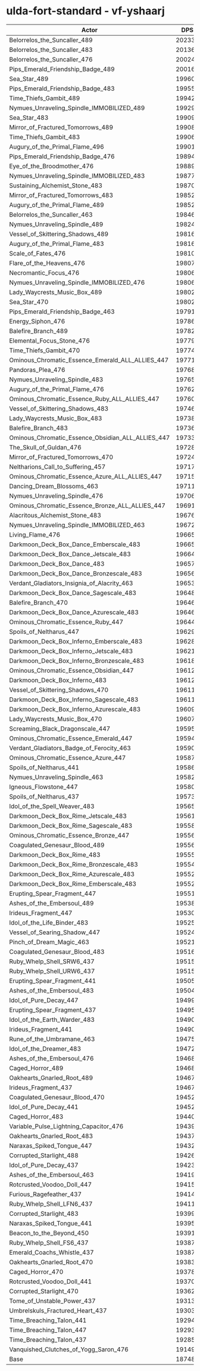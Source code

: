 # ulda-fort-standard - vf-yshaarj
| Actor | DPS | Increase |
|---|:---:|:---:|
|Belorrelos_the_Suncaller_489|202339|7.93%|
|Belorrelos_the_Suncaller_483|201368|7.41%|
|Belorrelos_the_Suncaller_476|200240|6.81%|
|Pips_Emerald_Friendship_Badge_489|200168|6.77%|
|Sea_Star_489|199604|6.47%|
|Pips_Emerald_Friendship_Badge_483|199554|6.44%|
|Time_Thiefs_Gambit_489|199420|6.37%|
|Nymues_Unraveling_Spindle_IMMOBILIZED_489|199298|6.30%|
|Sea_Star_483|199099|6.20%|
|Mirror_of_Fractured_Tomorrows_489|199084|6.19%|
|Time_Thiefs_Gambit_483|199067|6.18%|
|Augury_of_the_Primal_Flame_496|199016|6.15%|
|Pips_Emerald_Friendship_Badge_476|198942|6.11%|
|Eye_of_the_Broodmother_476|198892|6.09%|
|Nymues_Unraveling_Spindle_IMMOBILIZED_483|198775|6.02%|
|Sustaining_Alchemist_Stone_483|198702|5.99%|
|Mirror_of_Fractured_Tomorrows_483|198526|5.89%|
|Augury_of_the_Primal_Flame_489|198521|5.89%|
|Belorrelos_the_Suncaller_463|198461|5.86%|
|Nymues_Unraveling_Spindle_489|198242|5.74%|
|Vessel_of_Skittering_Shadows_489|198165|5.70%|
|Augury_of_the_Primal_Flame_483|198161|5.70%|
|Scale_of_Fates_476|198105|5.67%|
|Flare_of_the_Heavens_476|198079|5.65%|
|Necromantic_Focus_476|198068|5.65%|
|Nymues_Unraveling_Spindle_IMMOBILIZED_476|198066|5.65%|
|Lady_Waycrests_Music_Box_489|198029|5.63%|
|Sea_Star_470|198028|5.63%|
|Pips_Emerald_Friendship_Badge_463|197912|5.56%|
|Energy_Siphon_476|197869|5.54%|
|Balefire_Branch_489|197827|5.52%|
|Elemental_Focus_Stone_476|197795|5.50%|
|Time_Thiefs_Gambit_470|197746|5.48%|
|Ominous_Chromatic_Essence_Emerald_ALL_ALLIES_447|197712|5.46%|
|Pandoras_Plea_476|197688|5.44%|
|Nymues_Unraveling_Spindle_483|197655|5.43%|
|Augury_of_the_Primal_Flame_476|197625|5.41%|
|Ominous_Chromatic_Essence_Ruby_ALL_ALLIES_447|197609|5.40%|
|Vessel_of_Skittering_Shadows_483|197467|5.33%|
|Lady_Waycrests_Music_Box_483|197389|5.28%|
|Balefire_Branch_483|197362|5.27%|
|Ominous_Chromatic_Essence_Obsidian_ALL_ALLIES_447|197337|5.26%|
|The_Skull_of_Guldan_476|197287|5.23%|
|Mirror_of_Fractured_Tomorrows_470|197249|5.21%|
|Neltharions_Call_to_Suffering_457|197171|5.17%|
|Ominous_Chromatic_Essence_Azure_ALL_ALLIES_447|197153|5.16%|
|Dancing_Dream_Blossoms_463|197114|5.14%|
|Nymues_Unraveling_Spindle_476|197062|5.11%|
|Ominous_Chromatic_Essence_Bronze_ALL_ALLIES_447|196916|5.03%|
|Alacritous_Alchemist_Stone_483|196762|4.95%|
|Nymues_Unraveling_Spindle_IMMOBILIZED_463|196723|4.93%|
|Living_Flame_476|196654|4.89%|
|Darkmoon_Deck_Box_Dance_Emberscale_483|196652|4.89%|
|Darkmoon_Deck_Box_Dance_Jetscale_483|196642|4.89%|
|Darkmoon_Deck_Box_Dance_483|196572|4.85%|
|Darkmoon_Deck_Box_Dance_Bronzescale_483|196561|4.84%|
|Verdant_Gladiators_Insignia_of_Alacrity_463|196534|4.83%|
|Darkmoon_Deck_Box_Dance_Sagescale_483|196481|4.80%|
|Balefire_Branch_470|196466|4.79%|
|Darkmoon_Deck_Box_Dance_Azurescale_483|196466|4.79%|
|Ominous_Chromatic_Essence_Ruby_447|196442|4.78%|
|Spoils_of_Neltharus_447|196294|4.70%|
|Darkmoon_Deck_Box_Inferno_Emberscale_483|196283|4.70%|
|Darkmoon_Deck_Box_Inferno_Jetscale_483|196210|4.66%|
|Darkmoon_Deck_Box_Inferno_Bronzescale_483|196182|4.64%|
|Ominous_Chromatic_Essence_Obsidian_447|196128|4.61%|
|Darkmoon_Deck_Box_Inferno_483|196126|4.61%|
|Vessel_of_Skittering_Shadows_470|196119|4.61%|
|Darkmoon_Deck_Box_Inferno_Sagescale_483|196111|4.60%|
|Darkmoon_Deck_Box_Inferno_Azurescale_483|196093|4.59%|
|Lady_Waycrests_Music_Box_470|196074|4.58%|
|Screaming_Black_Dragonscale_447|195952|4.52%|
|Ominous_Chromatic_Essence_Emerald_447|195944|4.51%|
|Verdant_Gladiators_Badge_of_Ferocity_463|195905|4.49%|
|Ominous_Chromatic_Essence_Azure_447|195871|4.48%|
|Spoils_of_Neltharus_441|195862|4.47%|
|Nymues_Unraveling_Spindle_463|195822|4.45%|
|Igneous_Flowstone_447|195808|4.44%|
|Spoils_of_Neltharus_437|195733|4.40%|
|Idol_of_the_Spell_Weaver_483|195652|4.36%|
|Darkmoon_Deck_Box_Rime_Jetscale_483|195618|4.34%|
|Darkmoon_Deck_Box_Rime_Sagescale_483|195589|4.32%|
|Ominous_Chromatic_Essence_Bronze_447|195565|4.31%|
|Coagulated_Genesaur_Blood_489|195561|4.31%|
|Darkmoon_Deck_Box_Rime_483|195554|4.31%|
|Darkmoon_Deck_Box_Rime_Bronzescale_483|195547|4.30%|
|Darkmoon_Deck_Box_Rime_Azurescale_483|195527|4.29%|
|Darkmoon_Deck_Box_Rime_Emberscale_483|195527|4.29%|
|Erupting_Spear_Fragment_447|195519|4.29%|
|Ashes_of_the_Embersoul_489|195387|4.22%|
|Irideus_Fragment_447|195309|4.18%|
|Idol_of_the_Life_Binder_483|195254|4.15%|
|Vessel_of_Searing_Shadow_447|195240|4.14%|
|Pinch_of_Dream_Magic_463|195213|4.12%|
|Coagulated_Genesaur_Blood_483|195169|4.10%|
|Ruby_Whelp_Shell_SRW6_437|195157|4.09%|
|Ruby_Whelp_Shell_URW6_437|195155|4.09%|
|Erupting_Spear_Fragment_441|195051|4.04%|
|Ashes_of_the_Embersoul_483|195048|4.04%|
|Idol_of_Pure_Decay_447|194997|4.01%|
|Erupting_Spear_Fragment_437|194959|3.99%|
|Idol_of_the_Earth_Warder_483|194902|3.96%|
|Irideus_Fragment_441|194901|3.96%|
|Rune_of_the_Umbramane_463|194758|3.88%|
|Idol_of_the_Dreamer_483|194722|3.86%|
|Ashes_of_the_Embersoul_476|194688|3.84%|
|Caged_Horror_489|194685|3.84%|
|Oakhearts_Gnarled_Root_489|194679|3.84%|
|Irideus_Fragment_437|194675|3.84%|
|Coagulated_Genesaur_Blood_470|194524|3.76%|
|Idol_of_Pure_Decay_441|194524|3.76%|
|Caged_Horror_483|194409|3.70%|
|Variable_Pulse_Lightning_Capacitor_476|194398|3.69%|
|Oakhearts_Gnarled_Root_483|194371|3.68%|
|Naraxas_Spiked_Tongue_447|194321|3.65%|
|Corrupted_Starlight_488|194262|3.62%|
|Idol_of_Pure_Decay_437|194232|3.60%|
|Ashes_of_the_Embersoul_463|194194|3.58%|
|Rotcrusted_Voodoo_Doll_447|194158|3.56%|
|Furious_Ragefeather_437|194142|3.55%|
|Ruby_Whelp_Shell_LFN6_437|194113|3.54%|
|Corrupted_Starlight_483|193991|3.47%|
|Naraxas_Spiked_Tongue_441|193956|3.45%|
|Beacon_to_the_Beyond_450|193910|3.43%|
|Ruby_Whelp_Shell_FS6_437|193875|3.41%|
|Emerald_Coachs_Whistle_437|193873|3.41%|
|Oakhearts_Gnarled_Root_470|193834|3.39%|
|Caged_Horror_470|193788|3.36%|
|Rotcrusted_Voodoo_Doll_441|193700|3.32%|
|Corrupted_Starlight_470|193628|3.28%|
|Tome_of_Unstable_Power_437|193139|3.02%|
|Umbrelskuls_Fractured_Heart_437|193038|2.96%|
|Time_Breaching_Talon_441|192947|2.92%|
|Time_Breaching_Talon_447|192936|2.91%|
|Time_Breaching_Talon_437|192856|2.87%|
|Vanquished_Clutches_of_Yogg_Saron_476|191498|2.14%|
|Base|187481|0.00%|
